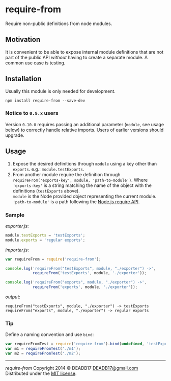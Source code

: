 # require-from

Require non-public definitions from node modules.


## Motivation

It is convenient to be able to expose internal module definitions that are not
part of the public API *without* having to create a separate module. A common
use case is testing.


## Installation

Usually this module is only needed for development.

`npm install require-from --save-dev`


### Notice to `0.9.x` users

Version `0.10.0` requires passing an additional parameter (`module`, see usage
below) to correctly handle relative imports. Users of earlier versions should upgrade.


## Usage

1. Expose the desired definitions through `module` using a key other than
   `exports`. e.g.: `module.testExports`.
2. From another module require the definition through
   `requireFrom('exports-key', module, 'path-to-module')`. Where\
   `'exports-key'` is a string matching the name of the object with the
   definitions (`testExports` above).\
   `module` is the Node provided object representing the current module.\
   `'path-to-module'` is a path following the
   [Node.js require API](http://nodejs.org/api/modules.html#modules_module_require_id).


### Sample

*exporter.js*:
```js
module.testExports = 'testExports';
module.exports = 'regular exports';
```

*importer.js*:
```js
var requireFrom = require('require-from');

console.log('requireFrom("testExports", module, "./exporter") ->',
            requireFrom('testExports', module, './exporter'));

console.log('requireFrom("exports", module, "./exporter") ->',
            requireFrom('exports', module, './exporter'));
```

*output*:
```
requireFrom("testExports", module, "./exporter") -> testExports
requireFrom("exports", module, "./exporter") -> regular exports
```


### Tip

Define a naming convention and use `bind`:

```javascript
var requireFromTest = require('require-from').bind(undefined, 'testExports', module);
var m1 = requireFromTest('./m1');
var m2 = requireFromTest('./m2');
```

--------------------------------------------------------------------------------

*require-from*  Copyright  2014 © DEADB17 <DEADB17@gmail.com>  
Distributed under the [MIT license](LICENSE).
